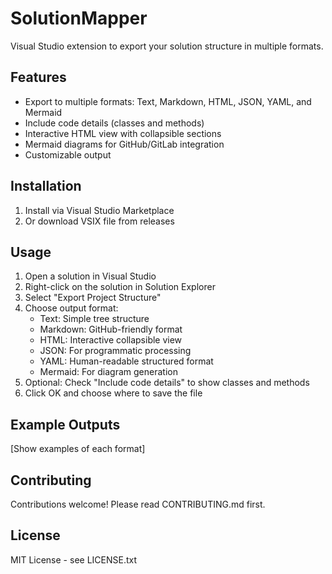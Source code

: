 # SolutionMapper

Visual Studio extension to export your solution structure in multiple formats.

## Features
- Export to multiple formats: Text, Markdown, HTML, JSON, YAML, and Mermaid
- Include code details (classes and methods)
- Interactive HTML view with collapsible sections
- Mermaid diagrams for GitHub/GitLab integration
- Customizable output

## Installation
1. Install via Visual Studio Marketplace
2. Or download VSIX file from releases

## Usage
1. Open a solution in Visual Studio
2. Right-click on the solution in Solution Explorer
3. Select "Export Project Structure"
4. Choose output format:
   - Text: Simple tree structure
   - Markdown: GitHub-friendly format
   - HTML: Interactive collapsible view
   - JSON: For programmatic processing
   - YAML: Human-readable structured format
   - Mermaid: For diagram generation
5. Optional: Check "Include code details" to show classes and methods
6. Click OK and choose where to save the file

## Example Outputs
[Show examples of each format]

## Contributing
Contributions welcome! Please read CONTRIBUTING.md first.

## License
MIT License - see LICENSE.txt